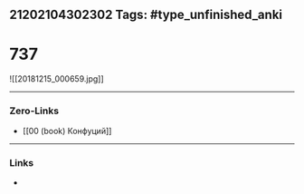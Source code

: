 21202104302302
Tags: #type_unfinished_anki
---
# 737

![[20181215_000659.jpg]]

---
### Zero-Links
- [[00 (book) Конфуций]]
---
### Links
-
